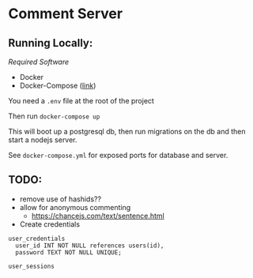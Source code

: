 
# Comment Server

## Running Locally:

*Required Software*

- Docker
- Docker-Compose  ([link](https://docs.docker.com/compose/install/))

You need a `.env` file at the root of the project

Then run `docker-compose up`

This will boot up a postgresql db, then run migrations on the db and then start a nodejs server.

See `docker-compose.yml` for exposed ports for database and server.


## TODO:

- remove use of hashids??
- allow for anonymous commenting
  - https://chancejs.com/text/sentence.html
- Create credentials


```
user_credentials
  user_id INT NOT NULL references users(id),
  password TEXT NOT NULL UNIQUE;

user_sessions
```
